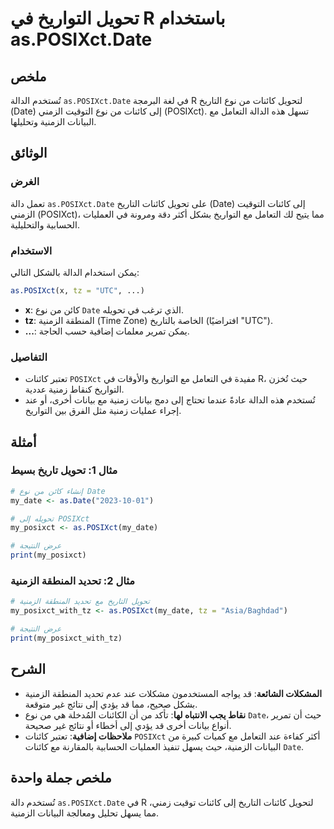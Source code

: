 <!--
Meta Description: # تحويل التواريخ في R باستخدام as.POSIXct.Date ## ملخص تُستخدم الدالة `as.POSIXct.Date` في لغة البرمجة R لتحويل كائنات من نوع التاريخ (Date) إلى كائنا...
Meta Keywords: posixct, date, كائنات, إلى, الزمنية
-->

# تحويل التواريخ في R باستخدام as.POSIXct.Date

## ملخص
تُستخدم الدالة `as.POSIXct.Date` في لغة البرمجة R لتحويل كائنات من نوع التاريخ (Date) إلى كائنات من نوع التوقيت الزمني (POSIXct). تسهل هذه الدالة التعامل مع البيانات الزمنية وتحليلها.

## الوثائق
### الغرض
تعمل دالة `as.POSIXct.Date` على تحويل كائنات التاريخ (Date) إلى كائنات التوقيت الزمني (POSIXct)، مما يتيح لك التعامل مع التواريخ بشكل أكثر دقة ومرونة في العمليات الحسابية والتحليلية.

### الاستخدام
يمكن استخدام الدالة بالشكل التالي:
```R
as.POSIXct(x, tz = "UTC", ...)
```
- **x**: كائن من نوع `Date` الذي ترغب في تحويله.
- **tz**: المنطقة الزمنية (Time Zone) الخاصة بالتاريخ (افتراضيًا "UTC").
- **...**: يمكن تمرير معلمات إضافية حسب الحاجة.

### التفاصيل
- تعتبر كائنات `POSIXct` مفيدة في التعامل مع التواريخ والأوقات في R، حيث تُخزن التواريخ كنقاط زمنية عددية.
- تُستخدم هذه الدالة عادةً عندما تحتاج إلى دمج بيانات زمنية مع بيانات أخرى، أو عند إجراء عمليات زمنية مثل الفرق بين التواريخ.

## أمثلة
### مثال 1: تحويل تاريخ بسيط
```R
# إنشاء كائن من نوع Date
my_date <- as.Date("2023-10-01")

# تحويله إلى POSIXct
my_posixct <- as.POSIXct(my_date)

# عرض النتيجة
print(my_posixct)
```

### مثال 2: تحديد المنطقة الزمنية
```R
# تحويل التاريخ مع تحديد المنطقة الزمنية
my_posixct_with_tz <- as.POSIXct(my_date, tz = "Asia/Baghdad")

# عرض النتيجة
print(my_posixct_with_tz)
```

## الشرح
- **المشكلات الشائعة**: قد يواجه المستخدمون مشكلات عند عدم تحديد المنطقة الزمنية بشكل صحيح، مما قد يؤدي إلى نتائج غير متوقعة.
- **نقاط يجب الانتباه لها**: تأكد من أن الكائنات المُدخلة هي من نوع `Date`، حيث أن تمرير أنواع بيانات أخرى قد يؤدي إلى أخطاء أو نتائج غير صحيحة.
- **ملاحظات إضافية**: تعتبر كائنات `POSIXct` أكثر كفاءة عند التعامل مع كميات كبيرة من البيانات الزمنية، حيث يسهل تنفيذ العمليات الحسابية بالمقارنة مع كائنات `Date`.

## ملخص جملة واحدة
تُستخدم دالة `as.POSIXct.Date` في R لتحويل كائنات التاريخ إلى كائنات توقيت زمني، مما يسهل تحليل ومعالجة البيانات الزمنية.